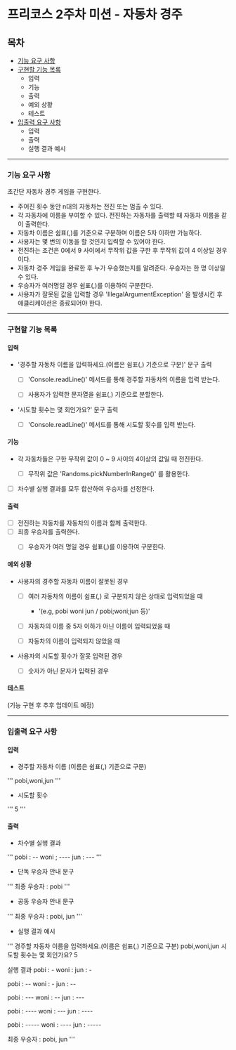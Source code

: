 # 프리코스 2주차 미션 - 자동차 경주


## 목차
- [기능 요구 사항](#기능-요구-사항)
- [구현할 기능 목록](#구현할-기능-목록)
    - 입력
    - 기능
    - 출력
    - 예외 상황
    - 테스트
- [입출력 요구 사항](#입출력-요구-사항)
    - 입력
    - 출력
    - 실행 결과 예시

---

### 기능 요구 사항
초간단 자동차 경주 게임을 구현한다.
- 주어진 횟수 동안 n대의 자동차는 전진 또는 멈출 수 있다.
- 각 자동차에 이름을 부여할 수 있다. 전진하는 자동차를 출력할 때 자동차 이름을 같이 출력한다.
- 자동차 이름은 쉼표(,)를 기준으로 구분하며 이름은 5자 이하만 가능하다.
- 사용자는 몇 번의 이동을 할 것인지 입력할 수 있어야 한다.
- 전진하는 조건은 0에서 9 사이에서 무작위 값을 구한 후 무작위 값이 4 이상일 경우이다.
- 자동차 경주 게임을 완료한 후 누가 우승했는지를 알려준다. 우승자는 한 명 이상일 수 있다.
- 우승자가 여러명일 경우 쉼표(,)를 이용하여 구분한다.
- 사용자가 잘못된 값을 입력할 경우 'IllegalArgumentException' 을 발생시킨 후 애클리케이션은 종료되어야 한다.

---

### 구현할 기능 목록
#### 입력
- '경주할 자동차 이름을 입력하세요.(이름은 쉼표(,) 기준으로 구분)'  문구 출력
    - [ ] 'Console.readLine()' 메서드를 통해 경주할 자동차의 이름을 입력 받는다.
    - [ ] 사용자가 입력한 문자열을 쉼표(,) 기준으로 분할한다.
  

- '시도할 횟수는 몇 회인가요?' 문구 출력
    - [ ] 'Console.readLine()' 메서드를 통해 시도할 횟수를 입력 받는다.


#### 기능
- 각 자동차들은 구한 무작위 값이 0 ~ 9 사이의 4이상의 값일 때 전진한다.
    - [ ] 무작위 값은 'Randoms.pickNumberInRange()' 를 활용한다.


- [ ] 차수별 실행 결과를 모두 합산하여 우승자를 선정한다.


#### 출력
- [ ] 전진하는 자동차를 자동차의 이름과 함께 출력한다.
- [ ] 최종 우승자를 출력한다.
    - [ ] 우승자가 여러 명일 경우 쉼표(,)를 이용하여 구분한다.


#### 예외 상황
 - 사용자의 경주할 자동차 이름이 잘못된 경우
    - [ ] 여러 자동차의 이름이 쉼표(,) 로 구분되지 않은 상태로 입력되었을 때 
        - '(e.g, pobi woni jun / pobi;woni;jun 등)'
    - [ ] 자동차의 이름 중 5자 이하가 아닌 이름이 입력되었을 때
    - [ ] 자동차의 이름이 입력되지 않았을 때
 

 - 사용자의 시도할 횟수가 잘못 입력된 경우
    - [ ] 숫자가 아닌 문자가 입력된 경우


#### 테스트
(기능 구현 후 추후 업데이트 예정)

---

### 입출력 요구 사항
#### 입력
- 경주할 자동차 이름 (이름은 쉼표(,) 기준으로 구분)

''' 
pobi,woni,jun
'''

- 시도할 횟수

'''
5
'''

#### 출력
- 차수별 실행 결과

'''
pobi : --
woni ; ----
jun : ---
'''

- 단독 우승자 안내 문구 

'''
최종 우승자 : pobi
'''

- 공동 우승자 안내 문구

'''
최종 우승자 : pobi, jun
'''

- 실행 결과 예시

'''
경주할 자동차 이름을 입력하세요.(이름은 쉼표(,) 기준으로 구분)
pobi,woni,jun
시도할 횟수는 몇 회인가요?
5

실행 결과
pobi : -
woni :
jun : -

pobi : --
woni : -
jun : --

pobi : ---
woni : --
jun : ---

pobi : ----
woni : ---
jun : ----

pobi : -----
woni : ----
jun : -----

최종 우승자 : pobi, jun
'''
